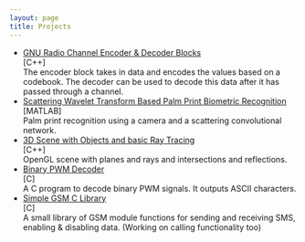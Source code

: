 ```yaml
---
layout: page
title: Projects
---
```


* [GNU Radio Channel Encoder & Decoder Blocks](https://github.com/riteshx95/encoder_decoder)
  <br> [C++]
  <br> The encoder block takes in data and encodes the values based on a codebook. The decoder can be used to decode this data after it has passed through a channel.
* [Scattering Wavelet Transform Based Palm Print Biometric Recognition](https://www.ee.iitb.ac.in/student/~riteshg/PalmPrintReport.pdf)
  <br> [MATLAB]
  <br> Palm print recognition using a camera and a scattering convolutional network.
* [3D Scene with Objects and basic Ray Tracing](https://github.com/riteshx95/scene3d)
  <br> [C++]
  <br> OpenGL scene with planes and rays and intersections and reflections.
* [Binary PWM Decoder](https://github.com/riteshx95/decoders)
  <br> [C]
  <br> A C program to decode binary PWM signals. It outputs ASCII characters.
* [Simple GSM C Library]()
  <br> [C]
  <br> A small library of GSM module functions for sending and receiving SMS, enabling & disabling data. (Working on calling functionality too)
